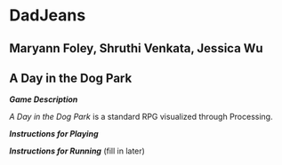 # DadJeans
## Maryann Foley, Shruthi Venkata, Jessica Wu

## A Day in the Dog Park 
_**Game Description**_

*A Day in the Dog Park* is a standard RPG visualized through Processing.

_**Instructions for Playing**_

_**Instructions for Running**_
(fill in later) 
